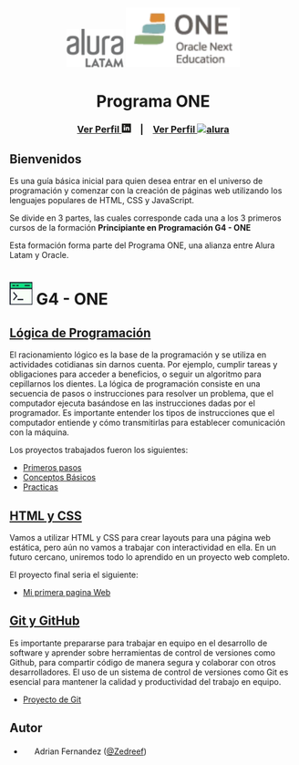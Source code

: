 
<div align="center">
  <p>
    <img src=".//.imagenes/logo-alura.png" alt="alura" width="100" />
    <img src=".//.imagenes/logo-ONE.png" alt="ONE" width="200" />
  </p>
</div>

<div align="center">

# Programa ONE
### [Ver Perfil <img src=".//.imagenes/logo-linkedin.png" alt="linkedin" width="16" height="16"/>](https://www.linkedin.com/in/adrian-fdz/)&emsp;|&emsp;[Ver Perfil <img src=".//.imagenes/logo-alura-peque%C3%B1o.png" alt="alura" width="16" height="16"/>](https://app.aluracursos.com/user/adrian-fdz)

</div>

## Bienvenidos

Es una guía básica inicial para quien desea entrar en el universo de programación y comenzar con la creación de páginas web utilizando los lenguajes populares de HTML, CSS y JavaScript.

Se divide en 3 partes, las cuales corresponde cada una a los 3 primeros cursos de la formación **Principiante en Programación G4 - ONE**

Esta formación forma parte del Programa ONE, una alianza entre Alura Latam y Oracle.

# <img src=".//.imagenes/ico-formacion.jpg" width="40" height="40"/> G4 - ONE

## [Lógica de Programación](.//1.-L%C3%B3gica%20de%20Programaci%C3%B3n "Te lleva a la carpeta con todo lo trabajado en esa sección")

El racionamiento lógico es la base de la programación y se utiliza en actividades cotidianas sin darnos cuenta. Por ejemplo, cumplir tareas y obligaciones para acceder a beneficios, o seguir un algoritmo para cepillarnos los dientes. La lógica de programación consiste en una secuencia de pasos o instrucciones para resolver un problema, que el computador ejecuta basándose en las instrucciones dadas por el programador. Es importante entender los tipos de instrucciones que el computador entiende y cómo transmitirlas para establecer comunicación con la máquina.

Los proyectos trabajados fueron los siguientes:

+ [Primeros pasos](.//1.-L%C3%B3gica%20de%20Programaci%C3%B3n/1.-Primeros%20pasos "Programas trabajados en Primeros pasos")
+ [Conceptos Básicos](.//1.-L%C3%B3gica%20de%20Programaci%C3%B3n/2.-Conceptos%20Basicos "Programas trabajados en Conceptos Básicos")
+ [Practicas](.//1.-L%C3%B3gica%20de%20Programaci%C3%B3n/3.-Practicando%20con%20juegos%20y%20animaciones "Practicas trabajadas")


## [HTML y CSS](.//2.-%20HTML%20y%20CSS/ "Te lleva a la carpeta con todo el contenido de la pagina")

Vamos a utilizar HTML y CSS para crear layouts para una página web estática, pero aún no vamos a trabajar con interactividad en ella. En un futuro cercano, uniremos todo lo aprendido en un proyecto web completo.

El proyecto final seria el siguiente:

+ [Mi primera pagina Web](.//2.-%20HTML%20y%20CSS/index.html)

## [Git y GitHub](.//3.-%20Git%20y%20GitHub/ "Te lleva a la carpeta con todo el contenido de la practica")

Es importante prepararse para trabajar en equipo en el desarrollo de software y aprender sobre herramientas de control de versiones como Github, para compartir código de manera segura y colaborar con otros desarrolladores. El uso de un sistema de control de versiones como Git es esencial para mantener la calidad y productividad del trabajo en equipo.

+ [Proyecto de Git](.//3.-%20Git%20y%20GitHub/ "Practicas Git")

## Autor

- <img src="https://avatars.githubusercontent.com/u/71155547?v=4" width="16" height="16"/> Adrian Fernandez ([@Zedreef](https://github.com/Zedreef))